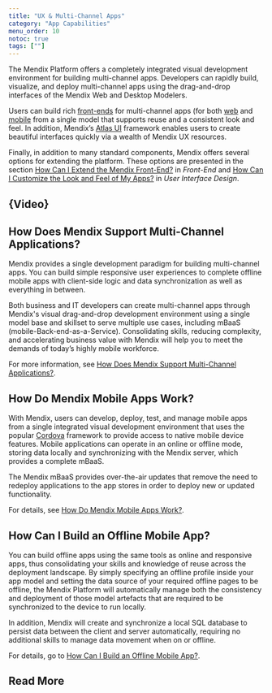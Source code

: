 ```yaml
---
title: "UX & Multi-Channel Apps"
category: "App Capabilities"
menu_order: 10
notoc: true
tags: [""]
---
```


The Mendix Platform offers a completely integrated visual development environment for building multi-channel apps. Developers can rapidly build, visualize, and deploy multi-channel apps using the drag-and-drop interfaces of the Mendix Web and Desktop Modelers.

Users can build rich [front-ends](front-end) for multi-channel apps (for both [web](web-apps) and [mobile](mobile-apps) from a single model that supports reuse and a consistent look and feel. In addition, Mendix’s [Atlas UI](https://atlas.mendix.com/) framework enables users to create beautiful interfaces quickly via a wealth of Mendix UX resources.

Finally, in addition to many standard components, Mendix offers several options for extending the platform. These options are presented in the section [How Can I Extend the Mendix Front-End?](front-end#extend) in *Front-End* and [How Can I Customize the Look and Feel of My Apps?](ui-design#customize) in *User Interface Design*.

## {Video}

## How Does Mendix Support Multi-Channel Applications?

Mendix provides a single development paradigm for building multi-channel apps. You can build simple responsive user experiences to complete offline mobile apps with client-side logic and data synchronization as well as everything in between. 

Both business and IT developers can create multi-channel apps through Mendix's visual drag-and-drop development environment using a single model base and skillset to serve multiple use cases, including mBaaS (mobile-Back-end-as-a-Service).  Consolidating skills, reducing complexity, and accelerating business value with Mendix will help you to meet the demands of today’s highly mobile workforce. 

For more information, see [How Does Mendix Support Multi-Channel Applications?](front-end#support-multi-channel).

## How Do Mendix Mobile Apps Work?

With Mendix, users can develop, deploy, test, and manage mobile apps from a single integrated visual development environment that uses the popular [Cordova](https://cordova.apache.org/) framework to provide access to native mobile device features. Mobile applications can operate in an online or offline mode, storing data locally and synchronizing with the Mendix server, which provides a complete mBaaS. 

The Mendix mBaaS provides over-the-air updates that remove the need to redeploy applications to the app stores in order to deploy new or updated functionality.

For details, see [How Do Mendix Mobile Apps Work?](mobile-apps#mobile-apps-work).

## How Can I Build an Offline Mobile App?

You can build offline apps using the same tools as online and responsive apps, thus consolidating your skills and knowledge of reuse across the deployment landscape. By simply specifying an offline profile inside your app model and setting the data source of your required offline pages to be offline, the Mendix Platform will automatically manage both the consistency and deployment of those model artefacts that are required to be synchronized to the device to run locally. 

In addition, Mendix will create and synchronize a local SQL database to persist data between the client and server automatically, requiring no additional skills to manage data movement when on or offline.

For details, go to [How Can I Build an Offline Mobile App?](offline-apps#build-offline).

## Read More


